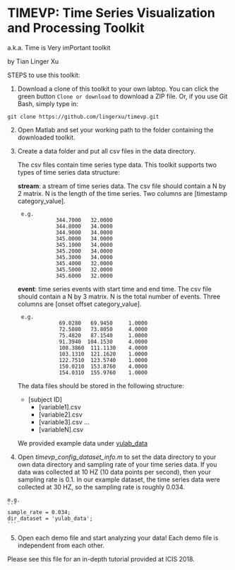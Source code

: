 # TIMEVP: Time Series Visualization and Processing Toolkit
a.k.a. Time is Very imPortant toolkit

by Tian Linger Xu

STEPS to use this toolkit:
1. Download a clone of this toolkit to your own labtop. You can click the green button `Clone or download` to download a ZIP file. Or, if you use Git Bash, simply type in:
```
git clone https://github.com/lingerxu/timevp.git
```
2. Open Matlab and set your working path to the folder containing the downloaded toolkit.
3. Create a data folder and put all csv files in the data directory.

    The csv files contain time series type data. This toolkit supports two types of time series data structure:

    **stream**: a stream of time series data. The csv file should contain a N by 2 matrix. N is the length of the time series. Two columns are [timestamp category_value].

        e.g.
                   344.7000   32.0000
                   344.8000   34.0000
                   344.9000   34.0000
                   345.0000   34.0000
                   345.1000   34.0000
                   345.2000   34.0000
                   345.3000   34.0000
                   345.4000   32.0000
                   345.5000   32.0000
                   345.6000   32.0000

    **event**: time series events with start time and end time. The csv file should contain a N by 3 matrix. N is the total number of events. Three columns are [onset offset category_value].

        e.g.
                    69.0280   69.9450     1.0000
                    72.5080   73.8050     4.0000
                    75.4820   87.1540     1.0000
                    91.3940  104.1530     4.0000
                    108.3860  111.1130    4.0000
                    103.1310  121.1620    1.0000
                    122.7510  123.5740    1.0000                     
                    150.0210  153.8760    4.0000
                    154.0310  155.9760    1.0000

    The data files should be stored in the following structure:

    - [subject ID]
        - [variable1].csv
        - [variable2].csv
        - [variable3].csv
        ...
        - [variableN].csv

    We provided example data under [yulab_data](yulab_data/)

  4. Open *timevp_config_dataset_info.m* to set the data directory to your own data directory and sampling rate of your time series data. If you data was collected at 10 HZ (10 data points per second), then your sampling rate is 0.1. In our example dataset, the time series data were collected at 30 HZ, so the sampling rate is roughly 0.034.

    e.g.
    ```
    sample_rate = 0.034;
    dir_dataset = 'yulab_data';
    ```

  5. Open each demo file and start analyzing your data! Each demo file is independent from each other.

Please see this file for an in-depth tutorial provided at ICIS 2018.
